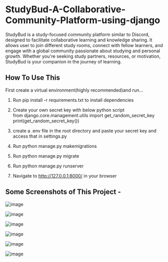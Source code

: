 # StudyBud-A-Collaborative-Community-Platform-using-django
StudyBud is a study-focused community platform similar to Discord, designed to facilitate collaborative learning and knowledge sharing.
It allows user to join different study rooms, connect with fellow learners, and engage with a global community passionate about studying and personal growth.
Whether you're seeking study partners, resources, or motivation, StudyBud is your companion in the journey of learning.


## How To Use This

First create a virtual environment(highly recommended)and run...

1. Run pip install -r requirements.txt to install dependencies

2. Create your own secret key with below python script  
    from django.core.management.utils import get_random_secret_key
     print(get_random_secret_key())
   
3. create a .env file in the root directory and paste your secret key and access that in settings.py

4. Run python manage.py makemigrations

5. Run python manage.py migrate

6. Run python manage.py runserver

7. Navigate to http://127.0.0.1:8000/ in your browser






## Some Screenshots of This Project -




![image](https://github.com/ujjwal197629/StudyBud-A-Collaborative-Community-Platform-using-django/assets/129583515/753a31c2-f427-468a-8f6d-f6a0435a7a1a)




![image](https://github.com/ujjwal197629/StudyBud-A-Collaborative-Community-Platform-using-django/assets/129583515/949eeafa-1505-4624-b5f2-12901ea1d301)




![image](https://github.com/ujjwal197629/StudyBud-A-Collaborative-Community-Platform-using-django/assets/129583515/830c5769-342d-429c-bc82-b79763e27e0a)




![image](https://github.com/ujjwal197629/StudyBud-A-Collaborative-Community-Platform-using-django/assets/129583515/668f9a06-b407-4293-9116-f6e3372207e8)




![image](https://github.com/ujjwal197629/StudyBud-A-Collaborative-Community-Platform-using-django/assets/129583515/8fccd006-ada7-488e-bd4e-4ae82ad4f0a4)




![image](https://github.com/ujjwal197629/StudyBud-A-Collaborative-Community-Platform-using-django/assets/129583515/cb96b240-721c-4884-b07b-6675e73970f5)












